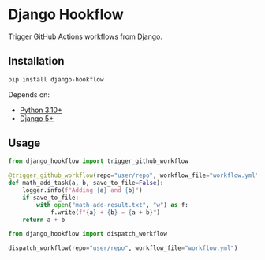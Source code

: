 # Django Hookflow 
Trigger GitHub Actions workflows from Django.

## Installation

```bash
pip install django-hookflow
```

Depends on:

- [Python 3.10+](https://www.python.org/)
- [Django 5+](https://docs.djangoproject.com/)

## Usage

```python
from django_hookflow import trigger_github_workflow

@trigger_github_workflow(repo="user/repo", workflow_file="workflow.yml")
def math_add_task(a, b, save_to_file=False):
    logger.info(f"Adding {a} and {b}")
    if save_to_file:
        with open("math-add-result.txt", "w") as f:
            f.write(f"{a} + {b} = {a + b}")
    return a + b
```

```python
from django_hookflow import dispatch_workflow

dispatch_workflow(repo="user/repo", workflow_file="workflow.yml")
```
